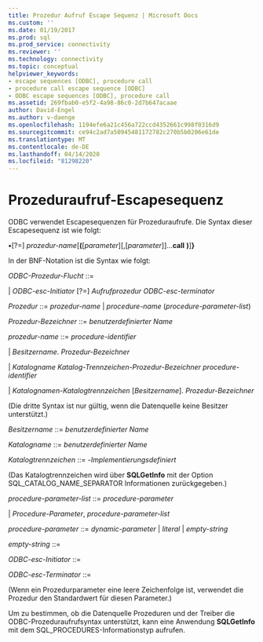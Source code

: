 ```yaml
---
title: Prozedur Aufruf Escape Sequenz | Microsoft Docs
ms.custom: ''
ms.date: 01/19/2017
ms.prod: sql
ms.prod_service: connectivity
ms.reviewer: ''
ms.technology: connectivity
ms.topic: conceptual
helpviewer_keywords:
- escape sequences [ODBC], procedure call
- procedure call escape sequence [ODBC]
- ODBC escape sequences [ODBC], procedure call
ms.assetid: 269fbab0-e5f2-4a98-86c0-2d7b647acaae
author: David-Engel
ms.author: v-daenge
ms.openlocfilehash: 1194efe6a21c456a722ccd4352661c998f0316d9
ms.sourcegitcommit: ce94c2ad7a50945481172782c270b5b0206e61de
ms.translationtype: MT
ms.contentlocale: de-DE
ms.lasthandoff: 04/14/2020
ms.locfileid: "81298220"
---
```

# <a name="procedure-call-escape-sequence"></a>Prozeduraufruf-Escapesequenz
ODBC verwendet Escapesequenzen für Prozeduraufrufe. Die Syntax dieser Escapesequenz ist wie folgt:  
  
 **•**[?=] *prozedur-name*[**(**[*parameter*][,[*parameter*]]...**call** **)**]**}**  
  
 In der BNF-Notation ist die Syntax wie folgt:  
  
 *ODBC-Prozedur-Flucht* ::=  
  
 &#124; *ODBC-esc-Initiator* [?=] *Aufrufprozedur ODBC-esc-terminator*  
  
 *Prozedur* ::= *prozedur-name* &#124; *procedure-name* (*procedure-parameter-list*)  
  
 *Prozedur-Bezeichner* ::= *benutzerdefinierter Name*  
  
 *prozedur-name* ::= *procedure-identifier*  
  
 &#124; *Besitzername*. *Prozedur-Bezeichner*  
  
 &#124; *Katalogname Katalog-Trennzeichen-Prozedur-Bezeichner* *procedure-identifier*  
  
 &#124; *Katalognamen-Katalogtrennzeichen* [*Besitzername*]. *Prozedur-Bezeichner*  
  
 (Die dritte Syntax ist nur gültig, wenn die Datenquelle keine Besitzer unterstützt.)  
  
 *Besitzername* ::= *benutzerdefinierter Name*  
  
 *Katalogname* ::= *benutzerdefinierter Name*  
  
 *Katalogtrennzeichen* ::= -*Implementierungsdefiniert*  
  
 (Das Katalogtrennzeichen wird über **SQLGetInfo** mit der Option SQL_CATALOG_NAME_SEPARATOR Informationen zurückgegeben.)  
  
 *procedure-parameter-list* ::= *procedure-parameter*  
  
 &#124; *Procedure-Parameter*, *procedure-parameter-list*  
  
 *procedure-parameter* ::= *dynamic-parameter* &#124; *literal* &#124; *empty-string*  
  
 *empty-string* ::=  
  
 *ODBC-esc-Initiator* ::=  
  
 *ODBC-esc-Terminator* ::=  
  
 (Wenn ein Prozedurparameter eine leere Zeichenfolge ist, verwendet die Prozedur den Standardwert für diesen Parameter.)  
  
 Um zu bestimmen, ob die Datenquelle Prozeduren und der Treiber die ODBC-Prozeduraufrufsyntax unterstützt, kann eine Anwendung **SQLGetInfo** mit dem SQL_PROCEDURES-Informationstyp aufrufen.
